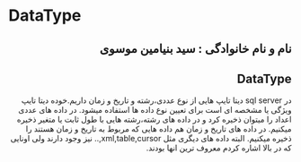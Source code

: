 # DataType
<h2 dir="rtl">نام و نام خانوادگی : سید بنیامین موسوی </h2>
<h2 dir="rtl"> DataType </h2>
<div dir="rtl">
 در sql server دیتا تایپ هایی از نوع عددی،رشته و تاریخ و زمان داریم.خوده دیتا تایپ ویژگی یا مشخصه ای است برای تعیین نوع داده ها استفاده میشود.
  در داده های عددی اعداد را میتوان ذخیره کرد و در داده های رشته،رشته هایی با طول ثابت یا متغیر ذخیره میکنیم.
  در داده های تاریخ و زمان هم داده هایی که مربوط به تاریخ و زمان هستند را ذخیره میکنیم.
  البته داده های دیگری مثل xml,table,cursor,.. نیز وجود دارند ولی اونایی که در بالا اشاره کردم معروف ترین انها بودند.
  
</div>
